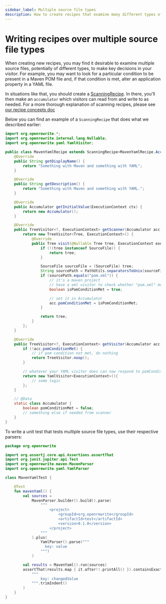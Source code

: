 ```yaml
---
sidebar_label: Multiple source file types
description: How to create recipes that examine many different types of files.
---
```


# Writing recipes over multiple source file types

When creating new recipes, you may find it desirable to examine multiple source files, potentially of different types, to make key decisions in your visitor. For example, you may want to look for a particular condition to be present in a Maven POM file and, if that condition is met, alter an application property in a YAML file.

In situations like that, you should create a [ScanningRecipe](https://github.com/openrewrite/rewrite/blob/v8.1.2/rewrite-core/src/main/java/org/openrewrite/ScanningRecipe.java). In there, you'll then make an `accumulator` which visitors can read from and write to as needed. For a more thorough explanation of scanning recipes, please see [our recipe concepts doc](../concepts-and-explanations/recipes.md#scanning-recipes)

Below you can find an example of a `ScanningRecipe` that does what we described earlier:

```java
import org.openrewrite.*;
import org.openrewrite.internal.lang.Nullable;
import org.openrewrite.yaml.YamlVisitor;

public class MavenYamlRecipe extends ScanningRecipe<MavenYamlRecipe.Accumulator> {
    @Override
    public String getDisplayName() {
        return "Something with Maven and something with YAML";
    }

    @Override
    public String getDescription() {
        return "Something with Maven and something with YAML.";
    }

    @Override
    public Accumulator getInitialValue(ExecutionContext ctx) {
        return new Accumulator();
    }

    @Override
    public TreeVisitor<?, ExecutionContext> getScanner(Accumulator acc) {
        return new TreeVisitor<Tree, ExecutionContext>() {
            @Override
            public Tree visit(@Nullable Tree tree, ExecutionContext executionContext) {
                if (!(tree instanceof SourceFile)) {
                    return tree;
                }

                SourceFile sourceFile = (SourceFile) tree;
                String sourcePath = PathUtils.separatorsToUnix(sourceFile.getSourcePath().toString());
                if (sourcePath.equals("pom.xml")) {
                    // it's a maven project
                    // have a xml visitor to check whether "pom.xml" meet some condition, assume it's true here
                    boolean isPomConditionMet = true;

                    // set it in Accumulator
                    acc.pomConditionMet = isPomConditionMet;
                }

                return tree;
            }
        };
    }

    @Override
    public TreeVisitor<?, ExecutionContext> getVisitor(Accumulator acc) {
        if (!acc.pomConditionMet) {
            // if pom condition not met, do nothing
            return TreeVisitor.noop();
        }

        // whatever your YAML visitor does can now respond to pomConditionMet
        return new YamlVisitor<ExecutionContext>(){
            // some logic
        };
    }

    // @Data
    static class Accumulator {
        boolean pomConditionMet = false;
        // something else if needed from scanner
    }
}
```

To write a unit test that tests multiple source file types, use their respective parsers:

```kotlin
package org.openrewrite

import org.assertj.core.api.Assertions.assertThat
import org.junit.jupiter.api.Test
import org.openrewrite.maven.MavenParser
import org.openrewrite.yaml.YamlParser

class MavenYamlTest {

    @Test
    fun mavenYaml() {
        val sources =
            MavenParser.builder().build().parse(
                """
                    <project>
                        <groupId>org.openrewrite</groupId>
                        <artifactId>test</artifactId>
                        <version>0.1.0</version>
                    </project>
                """
            ).plus(
                YamlParser().parse("""
                  key: value
                """)
            )

        val results = MavenYaml().run(sources)
        assertThat(results.map { it.after!!.printAll() }).containsExactly(
            """
                key: changedValue
            """.trimIndent()
        )
    }
}
```
 